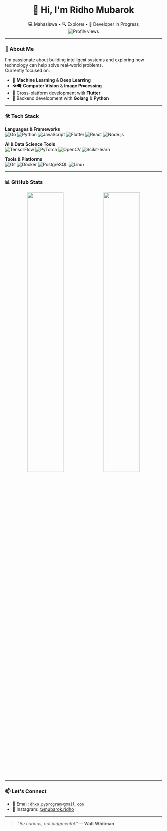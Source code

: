 <div align="center">

# 👋 Hi, I'm Ridho Mubarok  
💻 Mahasiswa • 🔍 Explorer • 🚀 Developer in Progress  
<img src="https://komarev.com/ghpvc/?username=mubarok-ridho&style=flat-square" alt="Profile views" />

</div>

---

### 🧠 About Me

I'm passionate about building intelligent systems and exploring how technology can help solve real-world problems.  
Currently focused on:

- 🤖 **Machine Learning** & **Deep Learning**
- 👁️‍🗨️ **Computer Vision** & **Image Processing**
- 📱 Cross-platform development with **Flutter**
- 🧠 Backend development with **Golang** & **Python**

---

### 🛠️ Tech Stack

**Languages & Frameworks**  
![Go](https://img.shields.io/badge/Go-00ADD8?style=for-the-badge&logo=go&logoColor=white)
![Python](https://img.shields.io/badge/Python-3776AB?style=for-the-badge&logo=python&logoColor=white)
![JavaScript](https://img.shields.io/badge/JavaScript-F7DF1E?style=for-the-badge&logo=javascript&logoColor=black)
![Flutter](https://img.shields.io/badge/Flutter-02569B?style=for-the-badge&logo=flutter&logoColor=white)
![React](https://img.shields.io/badge/React-20232A?style=for-the-badge&logo=react&logoColor=61DAFB)
![Node.js](https://img.shields.io/badge/Node.js-339933?style=for-the-badge&logo=node.js&logoColor=white)

**AI & Data Science Tools**  
![TensorFlow](https://img.shields.io/badge/TensorFlow-FF6F00?style=for-the-badge&logo=tensorflow&logoColor=white)
![PyTorch](https://img.shields.io/badge/PyTorch-EE4C2C?style=for-the-badge&logo=pytorch&logoColor=white)
![OpenCV](https://img.shields.io/badge/OpenCV-5C3EE8?style=for-the-badge&logo=opencv&logoColor=white)
![Scikit-learn](https://img.shields.io/badge/Scikit--Learn-F7931E?style=for-the-badge&logo=scikit-learn&logoColor=white)

**Tools & Platforms**  
![Git](https://img.shields.io/badge/Git-F05032?style=for-the-badge&logo=git&logoColor=white)
![Docker](https://img.shields.io/badge/Docker-2496ED?style=for-the-badge&logo=docker&logoColor=white)
![PostgreSQL](https://img.shields.io/badge/PostgreSQL-336791?style=for-the-badge&logo=postgresql&logoColor=white)
![Linux](https://img.shields.io/badge/Linux-FCC624?style=for-the-badge&logo=linux&logoColor=black)

---

### 📊 GitHub Stats

<div align="center">
  <img src="https://github-readme-stats.vercel.app/api?username=mubarok-ridho&show_icons=true&theme=tokyonight" width="48%" />
  <img src="https://github-readme-stats.vercel.app/api/top-langs/?username=mubarok-ridho&layout=compact&theme=tokyonight" width="48%" />
</div>

---

### 📫 Let's Connect

- 📧 Email: [`dhxo.pyprogram@gmail.com`](mailto:dhxo.pyprogram@gmail.com)
- 📸 Instagram: [@mubarok.ridho](https://instagram.com/hi.dhoo_)

---

> _"Be curious, not judgmental."_ — **Walt Whitman**
